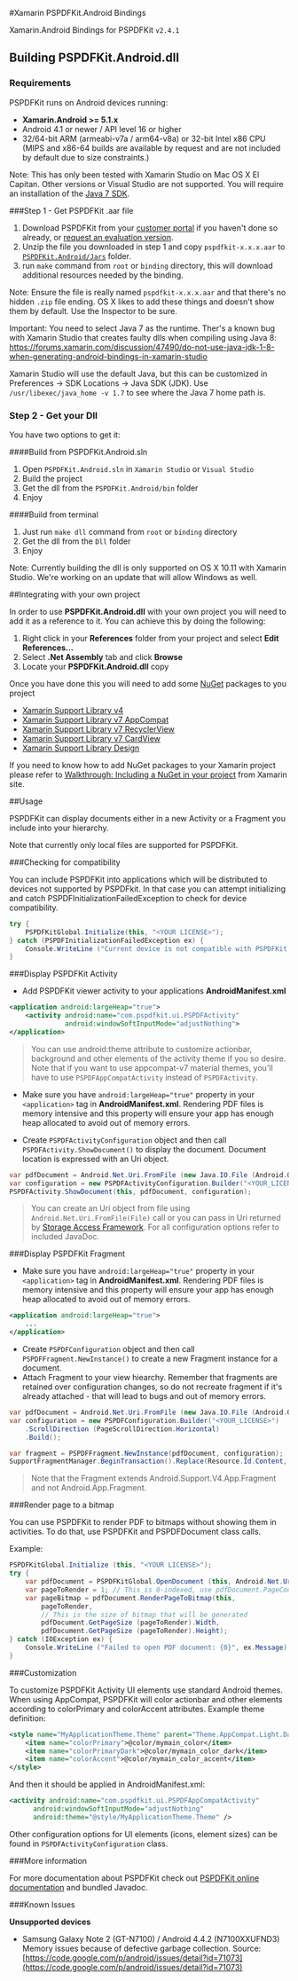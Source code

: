#Xamarin PSPDFKit.Android Bindings

Xamarin.Android Bindings for PSPDFKit `v2.4.1`

## Building PSPDFKit.Android.dll

### Requirements

PSPDFKit runs on Android devices running:

* **Xamarin.Android >= 5.1.x**
* Android 4.1 or newer / API level 16 or higher
* 32/64-bit ARM (armeabi-v7a / arm64-v8a) or 32-bit Intel x86 CPU (MIPS and x86-64 builds are available by request and are not included by default due to size constraints.)

Note: This has only been tested with Xamarin Studio on Mac OS X El Capitan. Other versions or Visual Studio are not supported.
You will require an installation of the [Java 7 SDK](http://www.oracle.com/technetwork/java/javase/downloads/jdk7-downloads-1880260.html).

###Step 1 - Get PSPDFKit .aar file

1. Download PSPDFKit from your [customer portal](https://customers.pspdfkit.com) if you haven't done so already, or [request an evaluation version](https://pspdfkit.com/#trynow).
2. Unzip the file you downloaded in step 1 and copy `pspdfkit-x.x.x.aar` to [`PSPDFKit.Android/Jars`](PSPDFKit.Android/Jars) folder.
3. run `make` command from `root` or `binding` directory, this will download additional resources needed by the binding.

Note: Ensure the file is really named  `pspdfkit-x.x.x.aar` and that there's no hidden `.zip` file ending. OS X likes to add these things and doesn't show them by default. Use the Inspector to be sure.

Important: You need to select Java 7 as the runtime. Ther's a known bug with Xamarin Studio that creates faulty dlls when compiling using Java 8: https://forums.xamarin.com/discussion/47490/do-not-use-java-jdk-1-8-when-generating-android-bindings-in-xamarin-studio

Xamarin Studio will use the default Java, but this can be customized in Preferences -> SDK Locations -> Java SDK (JDK). Use `/usr/libexec/java_home -v 1.7` to see where the Java 7 home path is.

### Step 2 - Get your Dll

You have two options to get it:

####Build from PSPDFKit.Android.sln

1. Open `PSPDFKit.Android.sln` in `Xamarin Studio` or `Visual Studio`
2. Build the project
3. Get the dll from the `PSPDFKit.Android/bin` folder
4. Enjoy 

####Build from terminal

1. Just run `make dll` command from `root` or `binding` directory
2. Get the dll from the `Dll` folder
3. Enjoy

Note: Currently building the dll is only supported on OS X 10.11 with Xamarin Studio. We're working on an update that will allow Windows as well.

##Integrating with your own project

In order to use **PSPDFKit.Android.dll** with your own project you will need to add it as a reference to it. You can achieve this by doing the following:

1. Right click in your **References** folder from your project and select **Edit References...**
2. Select **.Net Assembly** tab and click **Browse**
3. Locate your **PSPDFKit.Android.dll** copy

Once you have done this you will need to add some [NuGet](https://www.nuget.org/) packages to you project

* [Xamarin Support Library v4](https://www.nuget.org/packages/Xamarin.Android.Support.v4/)
* [Xamarin Support Library v7 AppCompat](https://www.nuget.org/packages/Xamarin.Android.Support.v7.AppCompat/)
* [Xamarin Support Library v7 RecyclerView](https://www.nuget.org/packages/Xamarin.Android.Support.v7.RecyclerView/)
* [Xamarin Support Library v7 CardView](https://www.nuget.org/packages/Xamarin.Android.Support.v7.CardView/)
* [Xamarin Support Library Design](https://www.nuget.org/packages/Xamarin.Android.Support.Design/)

If you need to know how to add NuGet packages to your Xamarin project please refer to [Walkthrough: Including a NuGet in your project](http://developer.xamarin.com/guides/cross-platform/application_fundamentals/nuget_walkthrough/) from Xamarin site.

##Usage

PSPDFKit can display documents either in a new Activity or a Fragment you include into your hierarchy.

Note that currently only local files are supported for PSPDFKit.

###Checking for compatibility

You can include PSPDFKit into applications which will be distributed to devices not supported by PSPDFkit. In that case you can attempt initializing and catch PSPDFInitializationFailedException to check for device compatibility.

```csharp
try {
	PSPDFKitGlobal.Initialize(this, "<YOUR LICENSE>");
} catch (PSPDFInitializationFailedException ex) {
	Console.WriteLine ("Current device is not compatible with PSPDFKit: {0}", ex.Message);
}
```

###Display PSPDFKit Activity

* Add PSPDFKit viewer activity to your applications **AndroidManifest.xml**

```xml
<application android:largeHeap="true">
    <activity android:name="com.pspdfkit.ui.PSPDFActivity"
              android:windowSoftInputMode="adjustNothing">
</application>
```

>You can use android:theme attribute to customize actionbar, background and other elements of the activity theme if you so desire. Note that if you want to use appcompat-v7 material themes, you'll have to use `PSPDFAppCompatActivity` instead of `PSPDFActivity`. 

* Make sure you have `android:largeHeap="true"` property in your `<application>` tag in **AndroidManifest.xml**. Rendering PDF files is memory intensive and this property will ensure your app has enough heap allocated to avoid out of memory errors.

* Create `PSPDFActivityConfiguration` object and then call `PSPDFActivity.ShowDocument()` to display the document. Document location is expressed with an Uri object.

```csharp
var pdfDocument = Android.Net.Uri.FromFile (new Java.IO.File (Android.OS.Environment.ExternalStorageDirectory, "document.pdf"));
var configuration = new PSPDFActivityConfiguration.Builder("<YOUR_LICENSE>").Build();
PSPDFActivity.ShowDocument(this, pdfDocument, configuration);
```

>You can create an Uri object from file using `Android.Net.Uri.FromFile(File)` call or you can pass in Uri returned by [Storage Access Framework](https://developer.android.com/guide/topics/providers/document-provider.html). For all configuration options refer to included JavaDoc.

###Display PSPDFKit Fragment

* Make sure you have `android:largeHeap="true"` property in your `<application>` tag in **AndroidManifest.xml**. Rendering PDF files is memory intensive and this property will ensure your app has enough heap allocated to avoid out of memory errors.

```xml
<application android:largeHeap="true">
    ...
</application>
```

* Create `PSPDFConfiguration` object and then call `PSPDFFragment.NewInstance()` to create a new Fragment instance for a document.
* Attach Fragment to your view hiearchy. Remember that fragments are retained over configuration changes, so do not recreate fragment if it's already attached - that will lead to bugs and out of memory errors.

```csharp
var pdfDocument = Android.Net.Uri.FromFile (new Java.IO.File (Android.OS.Environment.ExternalStorageDirectory, "document.pdf"));
var configuration = new PSPDFConfiguration.Builder("<YOUR_LICENSE>")
	.ScrollDirection (PageScrollDirection.Horizontal)
	.Build();

var fragment = PSPDFFragment.NewInstance(pdfDocument, configuration);
SupportFragmentManager.BeginTransaction().Replace(Resource.Id.Content, fragment).Commit();
```

>Note that the Fragment extends Android.Support.V4.App.Fragment and not Android.App.Fragment.

###Render page to a bitmap

You can use PSPDFKit to render PDF to bitmaps without showing them in activities. To do that, use PSPDFKit and PSPDFDocument class calls.

Example:

```csharp
PSPDFKitGlobal.Initialize (this, "<YOUR LICENSE>");
try {
	var pdfDocument = PSPDFKitGlobal.OpenDocument (this, Android.Net.Uri.FromFile (new Java.IO.File(Android.OS.Environment.ExternalStorageDirectory, "document.pdf")));
	var pageToRender = 1; // This is 0-indexed, use pdfDocument.PageCount to retrieve number of pages
	var pageBitmap = pdfDocument.RenderPageToBitmap(this,
		pageToRender,
		// This is the size of bitmap that will be generated
		pdfDocument.GetPageSize (pageToRender).Width,
		pdfDocument.GetPageSize (pageToRender).Height);
} catch (IOException ex) {
	Console.WriteLine ("Failed to open PDF document: {0}", ex.Message);
}
```

###Customization

To customize PSPDFKit Activity UI elements use standard Android themes. When using AppCompat, PSPDFKit will color actionbar and other elements according to colorPrimary and colorAccent attributes. Example theme definition:

```xml
<style name="MyApplicationTheme.Theme" parent="Theme.AppCompat.Light.DarkActionBar">
    <item name="colorPrimary">@color/mymain_color</item>
    <item name="colorPrimaryDark">@color/mymain_color_dark</item>
    <item name="colorAccent">@color/mymain_color_accent</item>
</style>
```

And then it should be applied in AndroidManifest.xml:

```xml
<activity android:name="com.pspdfkit.ui.PSPDFAppCompatActivity"
      android:windowSoftInputMode="adjustNothing"
      android:theme="@style/MyApplicationTheme.Theme" />
```

Other configuration options for UI elements (icons, element sizes) can be found in `PSPDFActivityConfiguration` class.

###More information

For more documentation about PSPDFKit check out [PSPDFKit online documentation](https://pspdfkit.com/guides/android/current) and bundled Javadoc.

###Known Issues

**Unsupported devices**

- Samsung Galaxy Note 2 (GT-N7100) / Android 4.4.2 (N7100XXUFND3)
Memory issues because of defective garbage collection.
Source: [https://code.google.com/p/android/issues/detail?id=71073](https://code.google.com/p/android/issues/detail?id=71073)
